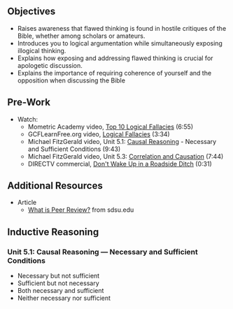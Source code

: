 ---
---

## Objectives

- Raises awareness that flawed thinking is found in hostile critiques of the Bible, whether among scholars or amateurs.
- Introduces you to logical argumentation while simultaneously exposing illogical thinking.
- Explains how exposing and addressing flawed thinking is crucial for apologetic discussion.
- Explains the importance of requiring coherence of yourself and the opposition when discussing the Bible


## Pre-Work

- Watch:
  - Mometric Academy video, [Top 10 Logical Fallacies] (6:55)
  - GCFLearnFree.org video, [Logical Fallacies] (3:34)
  - Michael FitzGerald video, Unit 5.1: [Causal Reasoning] - Necessary and Sufficient Conditions (9:43)
  - Michael FitzGerald video, Unit 5.3: [Correlation and Causation] (7:44)
  - DIRECTV commercial, [Don't Wake Up in a Roadside Ditch] (0:31)

[Top 10 Logical Fallacies]: https://youtu.be/IawIjqOJBU8
[Logical Fallacies]: https://youtu.be/4CtofTCXcYI
[Causal Reasoning]: https://youtu.be/3R1W3jhtCY4
[Correlation and Causation]: https://youtu.be/k7WyDw112Lg
[Don't Wake Up in a Roadside Ditch]: https://youtu.be/kIv3m2gMgUU

## Additional Resources

- Article
  - [What is Peer Review?] from sdsu.edu

[What is Peer Review?]: https://library.sdsu.edu/reference/news/what-does-peer-review-mean


## Inductive Reasoning

### Unit 5.1: Causal Reasoning &mdash; Necessary and Sufficient Conditions

- Necessary but not sufficient
- Sufficient but not necessary
- Both necessary and sufficient
- Neither necessary nor sufficient